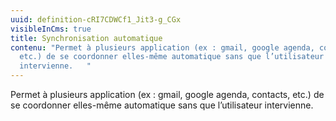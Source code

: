 ```yaml
---
uuid: definition-cRI7CDWCf1_Jit3-g_CGx
visibleInCms: true
title: Synchronisation automatique
contenu: "Permet à plusieurs application (ex : gmail, google agenda, contacts,
  etc.) de se coordonner elles-même automatique sans que l’utilisateur
  intervienne.   "
---
```

<!--StartFragment-->

Permet à plusieurs application (ex : gmail, google agenda, contacts, etc.) de se coordonner elles-même automatique sans que l’utilisateur intervienne.

<!--EndFragment-->